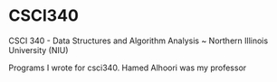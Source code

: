 # CSCI340
CSCI 340 - Data Structures and Algorithm Analysis  ~ Northern Illinois University (NIU)

Programs I wrote for csci340. Hamed Alhoori was my professor 
